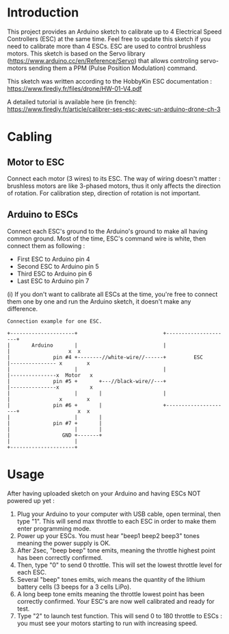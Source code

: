 # Introduction
This project provides an Arduino sketch to calibrate up to 4 Electrical Speed Controllers (ESC) at the same time. Feel free to update this sketch if you need to calibrate more than 4 ESCs.
ESC are used to control brushless motors.
This sketch is based on the Servo library (https://www.arduino.cc/en/Reference/Servo) that allows controling servo-motors sending them a PPM (Pulse Position Modulation) command.

This sketch was written according to the HobbyKin ESC documentation : https://www.firediy.fr/files/drone/HW-01-V4.pdf

A detailed tutorial is available here (in french): https://www.firediy.fr/article/calibrer-ses-esc-avec-un-arduino-drone-ch-3

# Cabling
## Motor to ESC
Connect each motor (3 wires) to its ESC. The way of wiring doesn't matter : brushless motors are like 3-phased motors, thus it only affects the direction of rotation. For calibration step, direction of rotation is not important.

## Arduino to ESCs
Connect each ESC's ground to the Arduino's ground to make all having common ground.
Most of the time, ESC's command wire is white, then connect them as following : 
 - First ESC to Arduino pin 4
 - Second ESC to Arduino pin 5
 - Third ESC to Arduino pin 6 
 - Last ESC to Arduino pin 7
    
(i) If you don't want to calibrate all ESCs at the time, you're free to connect them one by one and run the Arduino sketch, it doesn't make any difference.

```
Connection example for one ESC.

+---------------------+                            +---------------------+               
|       Arduino       |                            |                     |                   x  x     
|              pin #4 +--------//white-wire//------+         ESC         |--------------- x        x  
|                     |                            |                     |---------------x  Motor   x 
|              pin #5 +       +---//black-wire//---+                     |---------------x          x 
|                     |       |                    |                     |                x        x 
|              pin #6 +       |                    +---------------------+                   x  x   
|                     |       |
|              pin #7 +       |
|                     |       | 
|                 GND +-------+
|                     |
+---------------------+
```

# Usage
After having uploaded sketch on your Arduino and having ESCs NOT powered up yet :

1. Plug your Arduino to your computer with USB cable, open terminal, then type "1".
This will send max throttle to each ESC in order to make them enter programming mode.
2. Power up your ESCs. You must hear "beep1 beep2 beep3" tones meaning the power supply is OK.
3. After 2sec, "beep beep" tone emits, meaning the throttle highest point has been correctly confirmed.
4. Then, type "0" to send 0 throttle. This will set the lowest throttle level for each ESC.
5. Several "beep" tones emits, wich means the quantity of the lithium battery cells (3 beeps for a 3 cells LiPo).
6. A long beep tone emits meaning the throttle lowest point has been correctly confirmed.
Your ESC's are now well calibrated and ready for test.
7. Type "2" to launch test function. This will send 0 to 180 throttle to ESCs : you must see your motors starting to run with increasing speed.
